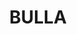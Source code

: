 ---
lastmod: '2025-04-06T06:05:20+00:00'
latitude: -31.551822
layout: suburb
longitude: 145.406579
postcode: '2835'
state: NSW
title: BULLA
url: /nsw/bulla/
---